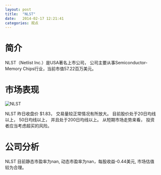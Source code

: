 ```yaml
---
layout: post
title:  "NLST"
date:   2014-02-17 12:21:41
categories: 观点
---
```


# 简介
NLST（Netlist Inc.）是USA著名上市公司，
公司主要从事Semiconductor- Memory Chips行业，当前市值57.22百万美元。

# 市场表现

![NLST](http://finviz.com/chart.ashx?t=NLST&ty=c&ta=1&p=d&s=l)

NLST 昨日收盘价 $1.83，
交易量较正常情况有所放大。
目前股价处于20日均线以上，
50日均线以上，
并且处于200日均线以上。
从短期市场走势来看，
投资者应当考虑超买的风险。

# 公司分析
NLST 目前静态市盈率为nan, 动态市盈率为nan，每股收益-0.44美元,
市场估值较为合理。
